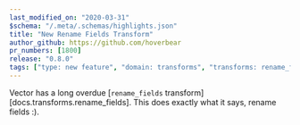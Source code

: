 ```yaml
---
last_modified_on: "2020-03-31"
$schema: "/.meta/.schemas/highlights.json"
title: "New Rename Fields Transform"
author_github: https://github.com/hoverbear
pr_numbers: [1800]
release: "0.8.0"
tags: ["type: new feature", "domain: transforms", "transforms: rename_fields"]
---
```


Vector has a long overdue [`rename_fields` transform][docs.transforms.rename_fields].
This does exactly what it says, rename fields :).
